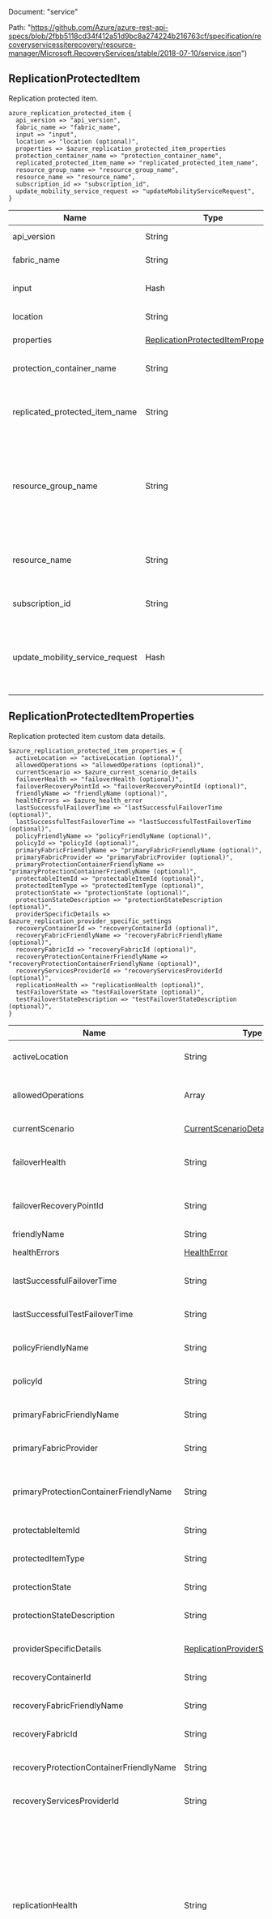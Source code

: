Document: "service"


Path: "https://github.com/Azure/azure-rest-api-specs/blob/2fbb5118cd34f412a51d9bc8a274224b216763cf/specification/recoveryservicessiterecovery/resource-manager/Microsoft.RecoveryServices/stable/2018-07-10/service.json")

## ReplicationProtectedItem

Replication protected item.

```puppet
azure_replication_protected_item {
  api_version => "api_version",
  fabric_name => "fabric_name",
  input => "input",
  location => "location (optional)",
  properties => $azure_replication_protected_item_properties
  protection_container_name => "protection_container_name",
  replicated_protected_item_name => "replicated_protected_item_name",
  resource_group_name => "resource_group_name",
  resource_name => "resource_name",
  subscription_id => "subscription_id",
  update_mobility_service_request => "updateMobilityServiceRequest",
}
```

| Name        | Type           | Required       | Description       |
| ------------- | ------------- | ------------- | ------------- |
|api_version | String | true | Client Api Version. |
|fabric_name | String | true | Name of the fabric. |
|input | Hash | true | Enable Protection Input. |
|location | String | false | Resource Location |
|properties | [ReplicationProtectedItemProperties](#replicationprotecteditemproperties) | false | The custom data. |
|protection_container_name | String | true | Protection container name. |
|replicated_protected_item_name | String | true | A name for the replication protected item. |
|resource_group_name | String | true | The name of the resource group where the recovery services vault is present. |
|resource_name | String | true | The name of the recovery services vault. |
|subscription_id | String | true | The subscription Id. |
|update_mobility_service_request | Hash | true | Request to update the mobility service on the protected item. |
        
## ReplicationProtectedItemProperties

Replication protected item custom data details.

```puppet
$azure_replication_protected_item_properties = {
  activeLocation => "activeLocation (optional)",
  allowedOperations => "allowedOperations (optional)",
  currentScenario => $azure_current_scenario_details
  failoverHealth => "failoverHealth (optional)",
  failoverRecoveryPointId => "failoverRecoveryPointId (optional)",
  friendlyName => "friendlyName (optional)",
  healthErrors => $azure_health_error
  lastSuccessfulFailoverTime => "lastSuccessfulFailoverTime (optional)",
  lastSuccessfulTestFailoverTime => "lastSuccessfulTestFailoverTime (optional)",
  policyFriendlyName => "policyFriendlyName (optional)",
  policyId => "policyId (optional)",
  primaryFabricFriendlyName => "primaryFabricFriendlyName (optional)",
  primaryFabricProvider => "primaryFabricProvider (optional)",
  primaryProtectionContainerFriendlyName => "primaryProtectionContainerFriendlyName (optional)",
  protectableItemId => "protectableItemId (optional)",
  protectedItemType => "protectedItemType (optional)",
  protectionState => "protectionState (optional)",
  protectionStateDescription => "protectionStateDescription (optional)",
  providerSpecificDetails => $azure_replication_provider_specific_settings
  recoveryContainerId => "recoveryContainerId (optional)",
  recoveryFabricFriendlyName => "recoveryFabricFriendlyName (optional)",
  recoveryFabricId => "recoveryFabricId (optional)",
  recoveryProtectionContainerFriendlyName => "recoveryProtectionContainerFriendlyName (optional)",
  recoveryServicesProviderId => "recoveryServicesProviderId (optional)",
  replicationHealth => "replicationHealth (optional)",
  testFailoverState => "testFailoverState (optional)",
  testFailoverStateDescription => "testFailoverStateDescription (optional)",
}
```

| Name        | Type           | Required       | Description       |
| ------------- | ------------- | ------------- | ------------- |
|activeLocation | String | false | The Current active location of the PE. |
|allowedOperations | Array | false | The allowed operations on the Replication protected item. |
|currentScenario | [CurrentScenarioDetails](#currentscenariodetails) | false | The current scenario. |
|failoverHealth | String | false | The consolidated failover health for the VM. |
|failoverRecoveryPointId | String | false | The recovery point ARM Id to which the Vm was failed over. |
|friendlyName | String | false | The name. |
|healthErrors | [HealthError](#healtherror) | false | List of health errors. |
|lastSuccessfulFailoverTime | String | false | The Last successful failover time. |
|lastSuccessfulTestFailoverTime | String | false | The Last successful test failover time. |
|policyFriendlyName | String | false | The name of Policy governing this PE. |
|policyId | String | false | The ID of Policy governing this PE. |
|primaryFabricFriendlyName | String | false | The friendly name of the primary fabric. |
|primaryFabricProvider | String | false | The fabric provider of the primary fabric. |
|primaryProtectionContainerFriendlyName | String | false | The name of primary protection container friendly name. |
|protectableItemId | String | false | The protected item ARM Id. |
|protectedItemType | String | false | The type of protected item type. |
|protectionState | String | false | The protection status. |
|protectionStateDescription | String | false | The protection state description. |
|providerSpecificDetails | [ReplicationProviderSpecificSettings](#replicationproviderspecificsettings) | false | The Replication provider custom settings. |
|recoveryContainerId | String | false | The recovery container Id. |
|recoveryFabricFriendlyName | String | false | The friendly name of recovery fabric. |
|recoveryFabricId | String | false | The Arm Id of recovery fabric. |
|recoveryProtectionContainerFriendlyName | String | false | The name of recovery container friendly name. |
|recoveryServicesProviderId | String | false | The recovery provider ARM Id. |
|replicationHealth | String | false | The consolidated protection health for the VM taking any issues with SRS as well as all the replication units associated with the VM's replication group into account. This is a string representation of the ProtectionHealth enumeration. |
|testFailoverState | String | false | The Test failover state. |
|testFailoverStateDescription | String | false | The Test failover state description. |
        
## CurrentScenarioDetails

Current scenario details of the protected entity.

```puppet
$azure_current_scenario_details = {
  jobId => "jobId (optional)",
  scenarioName => "scenarioName (optional)",
  startTime => "startTime (optional)",
}
```

| Name        | Type           | Required       | Description       |
| ------------- | ------------- | ------------- | ------------- |
|jobId | String | false | ARM Id of the job being executed. |
|scenarioName | String | false | Scenario name. |
|startTime | String | false | Start time of the workflow. |
        
## HealthError

Health Error

```puppet
$azure_health_error = {
  creationTimeUtc => "creationTimeUtc (optional)",
  customerResolvability => "customerResolvability (optional)",
  entityId => "entityId (optional)",
  errorCategory => "errorCategory (optional)",
  errorCode => "errorCode (optional)",
  errorId => "errorId (optional)",
  errorLevel => "errorLevel (optional)",
  errorMessage => "errorMessage (optional)",
  errorSource => "errorSource (optional)",
  errorType => "errorType (optional)",
  innerHealthErrors => $azure_inner_health_error
  possibleCauses => "possibleCauses (optional)",
  recommendedAction => "recommendedAction (optional)",
  recoveryProviderErrorMessage => "recoveryProviderErrorMessage (optional)",
  summaryMessage => "summaryMessage (optional)",
}
```

| Name        | Type           | Required       | Description       |
| ------------- | ------------- | ------------- | ------------- |
|creationTimeUtc | String | false | Error creation time (UTC) |
|customerResolvability | String | false | Value indicating whether the health error is customer resolvable. |
|entityId | String | false | ID of the entity. |
|errorCategory | String | false | Category of error. |
|errorCode | String | false | Error code. |
|errorId | String | false | The health error unique id. |
|errorLevel | String | false | Level of error. |
|errorMessage | String | false | Error message. |
|errorSource | String | false | Source of error. |
|errorType | String | false | Type of error. |
|innerHealthErrors | [InnerHealthError](#innerhealtherror) | false | The inner health errors. HealthError having a list of HealthError as child errors is problematic. InnerHealthError is used because this will prevent an infinite loop of structures when Hydra tries to auto-generate the contract. We are exposing the related health errors as inner health errors and all API consumers can utilize this in the same fashion as Exception -&gt; InnerException. |
|possibleCauses | String | false | Possible causes of error. |
|recommendedAction | String | false | Recommended action to resolve error. |
|recoveryProviderErrorMessage | String | false | DRA error message. |
|summaryMessage | String | false | Summary message of the entity. |
        
## InnerHealthError

Implements InnerHealthError class. HealthError object has a list of InnerHealthErrors as child errors. InnerHealthError is used because this will prevent an infinite loop of structures when Hydra tries to auto-generate the contract. We are exposing the related health errors as inner health errors and all API consumers can utilize this in the same fashion as Exception -&gt; InnerException.

```puppet
$azure_inner_health_error = {
  creationTimeUtc => "creationTimeUtc (optional)",
  entityId => "entityId (optional)",
  errorCategory => "errorCategory (optional)",
  errorCode => "errorCode (optional)",
  errorLevel => "errorLevel (optional)",
  errorMessage => "errorMessage (optional)",
  errorSource => "errorSource (optional)",
  errorType => "errorType (optional)",
  possibleCauses => "possibleCauses (optional)",
  recommendedAction => "recommendedAction (optional)",
  recoveryProviderErrorMessage => "recoveryProviderErrorMessage (optional)",
  summaryMessage => "summaryMessage (optional)",
}
```

| Name        | Type           | Required       | Description       |
| ------------- | ------------- | ------------- | ------------- |
|creationTimeUtc | String | false | Error creation time (UTC) |
|entityId | String | false | ID of the entity. |
|errorCategory | String | false | Category of error. |
|errorCode | String | false | Error code. |
|errorLevel | String | false | Level of error. |
|errorMessage | String | false | Error message. |
|errorSource | String | false | Source of error. |
|errorType | String | false | Type of error. |
|possibleCauses | String | false | Possible causes of error. |
|recommendedAction | String | false | Recommended action to resolve error. |
|recoveryProviderErrorMessage | String | false | DRA error message. |
|summaryMessage | String | false | Summary message of the entity. |
        
## ReplicationProviderSpecificSettings

Replication provider specific settings.

```puppet
$azure_replication_provider_specific_settings = {
}
```

| Name        | Type           | Required       | Description       |
| ------------- | ------------- | ------------- | ------------- |



## CRUD operations

Here is a list of endpoints that we use to create, read, update and delete the ReplicationProtectedItem

| Operation | Path | Verb | Description | OperationID |
| ------------- | ------------- | ------------- | ------------- | ------------- |
|Create|`/Subscriptions/%{subscription_id}/resourceGroups/%{resource_group_name}/providers/Microsoft.RecoveryServices/vaults/%{resource_name}/replicationFabrics/%{fabric_name}/replicationProtectionContainers/%{protection_container_name}/replicationProtectedItems/%{replicated_protected_item_name}`|Put|The operation to create an ASR replication protected item (Enable replication).|ReplicationProtectedItems_Create|
|List - list all|``||||
|List - get one|`/Subscriptions/%{subscription_id}/resourceGroups/%{resource_group_name}/providers/Microsoft.RecoveryServices/vaults/%{resource_name}/replicationFabrics/%{fabric_name}/replicationProtectionContainers/%{protection_container_name}/replicationProtectedItems/%{replicated_protected_item_name}`|Get|Gets the details of an ASR replication protected item.|ReplicationProtectedItems_Get|
|List - get list using params|`/Subscriptions/%{subscription_id}/resourceGroups/%{resource_group_name}/providers/Microsoft.RecoveryServices/vaults/%{resource_name}/replicationProtectedItems`|Get|Gets the list of ASR replication protected items in the vault.|ReplicationProtectedItems_List|
|Update|`/Subscriptions/%{subscription_id}/resourceGroups/%{resource_group_name}/providers/Microsoft.RecoveryServices/vaults/%{resource_name}/replicationFabrics/%{fabric_name}/replicationProtectionContainers/%{protection_container_name}/replicationProtectedItems/%{replication_protected_item_name}/updateMobilityService`|Post|The operation to update(push update) the installed mobility service software on a replication protected item to the latest available version.|ReplicationProtectedItems_UpdateMobilityService|
|Delete|`/Subscriptions/%{subscription_id}/resourceGroups/%{resource_group_name}/providers/Microsoft.RecoveryServices/vaults/%{resource_name}/replicationFabrics/%{fabric_name}/replicationProtectionContainers/%{protection_container_name}/replicationProtectedItems/%{replicated_protected_item_name}`|Delete|The operation to delete or purge a replication protected item. This operation will force delete the replication protected item. Use the remove operation on replication protected item to perform a clean disable replication for the item.|ReplicationProtectedItems_Purge|
